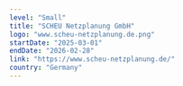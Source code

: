 ```yaml
---
level: "Small"
title: "SCHEU Netzplanung GmbH"
logo: "www.scheu-netzplanung.de.png"
startDate: "2025-03-01"
endDate: "2026-02-28"
link: "https://www.scheu-netzplanung.de/"
country: "Germany"
---
```

